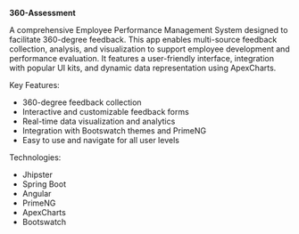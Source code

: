 **360-Assessment**

A comprehensive Employee Performance Management System designed to facilitate 360-degree feedback. This app enables multi-source feedback collection, analysis, and visualization to support employee development and performance evaluation. It features a user-friendly interface, integration with popular UI kits, and dynamic data representation using ApexCharts.

Key Features:
- 360-degree feedback collection
- Interactive and customizable feedback forms
- Real-time data visualization and analytics
- Integration with Bootswatch themes and PrimeNG
- Easy to use and navigate for all user levels

Technologies:
- Jhipster
- Spring Boot
- Angular
- PrimeNG
- ApexCharts
- Bootswatch
